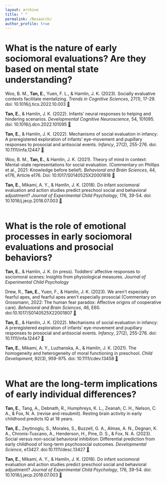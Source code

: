 ```yaml
---
layout: archive
title: " "
permalink: /Research/
author_profile: true
---
```



# What is the nature of early sociomoral evaluations? Are they based on mental state understanding?

Woo, B. M., **Tan, E.**, Yuen, F. L., & Hamlin, J. K. (2023). Socially evaluative contexts facilitate mentalizing. _Trends in Cognitive Sciences_, 27(1), 17-29. doi: 10.1016/j.tics.2022.10.003 [📄](https://endatan.github.io/files/tics2023.pdf)

**Tan, E.**, & Hamlin, J. K. (2022). Infants’ neural responses to helping and hindering scenarios. _Developmental Cognitive Neuroscience_, 54, 101095. doi: 10.1016/j.dcn.2022.101095 [📄](https://endatan.github.io/files/dcn2022.pdf)

**Tan, E.**, & Hamlin, J. K. (2022). Mechanisms of social evaluation in infancy: A preregistered exploration of infants’ eye-movement and pupillary responses to prosocial and antisocial events. _Infancy_, 27(2), 255-276. doi: 10.1111/infa.12447 [📄](https://endatan.github.io/files/i2022.pdf)

Woo, B. M., **Tan, E.**, & Hamlin, J. K. (2021). Theory of mind in context: Mental-state representations for social evaluation. (Commentary on Phillips et al., 2021: Knowledge before belief). _Behavioral and Brain Sciences_, 44, e176, Article e176. Doi: 10.1017/S0140525X20001818 [📄](https://endatan.github.io/files/bbs2021.pdf)

**Tan, E.**, Mikami, A. Y., & Hamlin, J. K. (2018). Do infant sociomoral evaluation and action studies predict preschool social and behavioral adjustment? _Journal of Experimental Child Psychology_, 176, 39-54. doi: 10.1016/j.jecp.2018.07.003 [📄](https://endatan.github.io/files/jecp2018.pdf) <br /><br />

# What is the role of emotional processes in early sociomoral evaluations and prosocial behaviors?

**Tan, E.**, & Hamlin, J. K. (in press). Toddlers’ affective responses to sociomoral scenes: Insights from physiological measures. _Journal of Experimental Child Psychology_

Drew, R., **Tan, E.**, Yuen, F., & Hamlin, J. K. (2023). We aren't especially fearful apes, and fearful apes aren't especially prosocial (Commentary on Grossmann, 2022: The human fear paradox: Affective origins of cooperative care). _Behavioral and Brain Sciences_, 46, E60. doi:10.1017/S0140525X22001807 [📄](https://endatan.github.io/files/bbs2023.pdf)

**Tan, E.**, & Hamlin, J. K. (2022). Mechanisms of social evaluation in infancy: A preregistered exploration of infants’ eye-movement and pupillary responses to prosocial and antisocial events. _Infancy_, 27(2), 255-276. doi: 10.1111/infa.12447 [📄](https://endatan.github.io/files/i2022.pdf)

**Tan, E.**, Mikami, A. Y., Luzhanska, A., & Hamlin, J. K. (2021). The homogeneity and heterogeneity of moral functioning in preschool. _Child Development_, 92(3), 959-975. doi: 10.1111/cdev.13458 [📄](https://endatan.github.io/files/cd2021.pdf) <br /><br />

# What are the long-term implications of early individual differences?

**Tan, E.**, Tang, A., Debnath, R., Humphreys, K. L., Zeanah, C. H., Nelson, C. A., & Fox, N. A. (revise and resubmit). Resting brain activity in early childhood predicts IQ at 18 years.

**Tan, E.**, Zeytinoglu, S., Morales, S., Buzzell, G. A., Almas, A. N., Degnan, K. A., Chronis-Tuscano, A., Henderson, H., Pine, D. S., & Fox, N. A. (2023). Social versus non-social behavioral inhibition: Differential prediction from early childhood of long-term psychosocial outcomes. _Developmental Science_, e13427. doi:10.1111/desc.13427 [📄](https://endatan.github.io/files/ds2023.pdf)

**Tan, E.**, Mikami, A. Y., & Hamlin, J. K. (2018). Do infant sociomoral evaluation and action studies predict preschool social and behavioral adjustment? _Journal of Experimental Child Psychology_, 176, 39-54. doi: 10.1016/j.jecp.2018.07.003 [📄](https://endatan.github.io/files/jecp2018.pdf) <br /><br />
